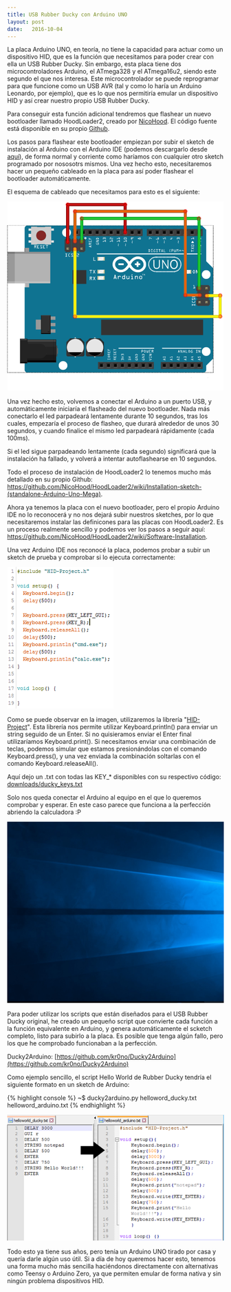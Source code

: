 ```yaml
---
title: USB Rubber Ducky con Arduino UNO
layout: post
date:   2016-10-04
---
```

La placa Arduino UNO, en teoría, no tiene la capacidad para actuar como un dispositivo HID, que es la función que necesitamos para poder crear con ella un USB Rubber Ducky. Sin embargo, esta placa tiene dos microcontroladores Arduino, el ATmega328 y el ATmega16u2, siendo este segundo el que nos interesa. Este microcontrolador se puede reprogramar para que funcione como un USB AVR (tal y como lo haría un Arduino Leonardo, por ejemplo), que es lo que nos permitiría emular un dispositivo HID y así crear nuestro propio USB Rubber Ducky.

Para conseguir esta función adicional tendremos que flashear un nuevo bootloader llamado HoodLoader2, creado por [NicoHood](http://www.nicohood.de/). El código fuente está disponible en su propio [Github](https://github.com/NicoHood/HoodLoader2).

Los pasos para flashear este bootloader empiezan por subir el sketch de instalación al Arduino con el Arduino IDE (podemos descargarlo desde [aquí](https://github.com/NicoHood/HoodLoader2/tree/master/avr/examples/Installation_Sketch)), de forma normal y corriente como haríamos con cualquier otro sketch programado por nososotrs mismos. Una vez hecho esto, necesitaremos hacer un pequeño cableado en la placa para así poder flashear el bootloader automáticamente.

El esquema de cableado que necesitamos para esto es el siguiente:

![Esquema Arduino](/images/usb-rubber-ducky-arduino/arduino_flash.png)

Una vez hecho esto, volvemos a conectar el Arduino a un puerto USB, y automáticamente iniciaría el flasheado del nuevo bootloader. Nada más conectarlo el led parpadeará lentamente durante 10 segundos, tras los cuales, empezaría el proceso de flasheo, que durará alrededor de unos 30 segundos, y cuando finalice el mismo led parpadeará rápidamente (cada 100ms).

Si el led sigue parpadeando lentamente (cada segundo) significará que la instalación ha fallado, y volverá a intentar autoflashearse en 10 segundos.

Todo el proceso de instalación de HoodLoader2 lo tenemos mucho más detallado en su propio Github: <https://github.com/NicoHood/HoodLoader2/wiki/Installation-sketch-(standalone-Arduino-Uno-Mega)>.

Ahora ya tenemos la placa con el nuevo bootloader, pero el propio Arduino IDE no lo reconocerá y no nos dejará subir nuestros sketches, por lo que necesitaremos instalar las definicones para las placas con HoodLoader2. Es un proceso realmente sencillo y podemos ver los pasos a seguir aquí: <https://github.com/NicoHood/HoodLoader2/wiki/Software-Installation>.

Una vez Arduino IDE nos reconocé la placa, podemos probar a subir un sketch de prueba y comprobar si lo ejecuta correctamente:

![Arduino IDE](/images/usb-rubber-ducky-arduino/sketch_prueba.png)

Como se puede observar en la imagen, utilizaremos la librería "[HID-Project](https://github.com/NicoHood/HID)".
Esta librería nos permite utilizar Keyboard.println() para enviar un string seguido de un Enter. Si no quisieramos enviar el Enter final utilizaríamos Keyboard.print().
Si necesitamos enviar una combinación de teclas, podemos simular que estamos presionándolas con el comando Keyboard.press(), y una vez enviada la combinación soltarlas con el comando Keyboard.releaseAll().

Aquí dejo un .txt con todas las KEY_* disponibles con su respectivo código: [downloads/ducky_keys.txt](/downloads/ducky_keys.txt)

Solo nos queda conectar el Arduino al equipo en el que lo queremos comprobar y esperar. En este caso parece que funciona a la perfección abriendo la calculadora :P

![Demo](/images/usb-rubber-ducky-arduino/calc.gif)

Para poder utilizar los scripts que están diseñados para el USB Rubber Ducky original, he creado un pequeño script que convierte cada función a la función equivalente en Arduino, y genera automáticamente el scketch completo, listo para subirlo a la placa. Es posible que tenga algún fallo, pero los que he comprobado funcionaban a la perfección.

Ducky2Arduino: [https://github.com/kr0no/Ducky2Arduino](https://github.com/kr0no/Ducky2Arduino)

Como ejemplo sencillo, el script Hello World de Rubber Ducky tendría el siguiente formato en un sketch de Arduino:

{% highlight console %}
~$ ducky2arduino.py helloword_ducky.txt helloword_arduino.txt
{% endhighlight %}

![Ducky2Arduino](/images/usb-rubber-ducky-arduino/ducky2arduino.png)

Todo esto ya tiene sus años, pero tenía un Arduino UNO tirado por casa y quería darle algún uso útil. Si a día de hoy queremos hacer esto, tenemos una forma mucho más sencilla haciéndonos directamente con alternativas como Teensy o Arduino Zero, ya que permiten emular de forma nativa y sin ningún problema dispositivos HID.